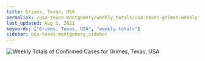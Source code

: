 ```yaml
---
title: Grimes, Texas, USA
permalink: /usa-texas-montgomery/weekly_totals/usa-texas-grimes-weekly_totals.html
last_updated: Aug 2, 2021
keywords: ["Grimes, Texas, USA", "weekly totals"]
sidebar: usa-texas-montgomery_sidebar
---
```


![Weekly Totals of Confirmed Cases for Grimes, Texas, USA](/covid_tracker/images/graphs/usa-texas-grimes-weekly_totals_graph.png)
